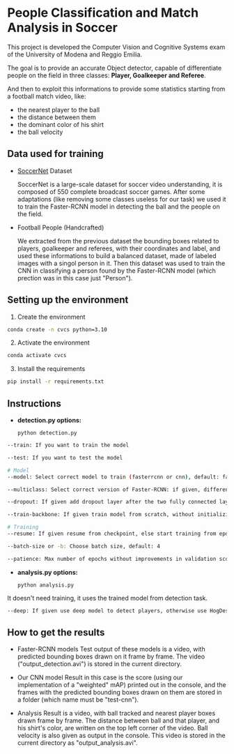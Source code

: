 # People Classification and Match Analysis in Soccer
This project is developed the Computer Vision and Cognitive Systems exam of the University of Modena and Reggio Emilia.

The goal is to provide an accurate Object detector, capable of differentiate people on the field in three classes: **Player, Goalkeeper and Referee**.

And then to exploit this informations to provide some statistics starting from a football match video, like:
* the nearest player to the ball
* the distance between them
* the dominant color of his shirt
* the ball velocity

## Data used for training
* [SoccerNet](https://www.soccer-net.org/) Dataset

  SoccerNet is a large-scale dataset for soccer video understanding, it is composed of 550 complete broadcast soccer games.
After some adaptations (like removing some classes useless for our task) we used it to train the Faster-RCNN model in detecting the ball and the people on the field.
* Football People (Handcrafted)

  We extracted from the previous dataset the bounding boxes related to players, goalkeeper and referees, with their coordinates and label, and used these informations to build a balanced dataset, made of labeled images with a singol person in it.
Then this dataset was used to train the CNN in classifying a person found by the Faster-RCNN model (which prection was in this case just "Person").

## Setting up the environment
1. Create the environment
```bash
conda create -n cvcs python=3.10
```
2. Activate the environment
```bash
conda activate cvcs
```
3. Install the requirements
```bash
pip install -r requirements.txt
```

## Instructions
* **detection.py options:**
  
  `python detection.py`
```bash
--train: If you want to train the model

--test: If you want to test the model

# Model
--model: Select correct model to train (fasterrcnn or cnn), default: fastercnn

--multiclass: Select correct version of Faster-RCNN: if given, differenziate between class people: Player, Goalkeeper, Referee) else predict just Person as class

--dropout: If given add dropout layer after the two fully connected layer at the end of Fater-RCNN

--train-backbone: If given train model from scratch, without initializing backbone with default weights (trained on IMAGENET1K_V1)

# Training
--resume: If given resume from checkpoint, else start training from epoch 1

--batch-size or -b: Choose batch size, default: 4

--patience: Max number of epochs without improvements in validation score before early stopping
```

* **analysis.py options:**

    `python analysis.py`

It doesn't need training, it uses the trained model from detection task.
```bash
--deep: If given use deep model to detect players, otherwise use HogDescriptor
```

## How to get the results
* Faster-RCNN models
Test output of these models is a video, with predicted bounding boxes drawn on it frame by frame. The video ("output_detection.avi") is stored in the current directory.

* Our CNN model
Result in this case is the score (using our implementation of a "weighted" mAP) printed out in the console, and the frames with the predicted bounding boxes drawn on them are stored in a folder (which name must be "test-cnn").

* Analysis
Result is a video, with ball tracked and nearest player boxes drawn frame by frame. The distance between ball and that player, and his shirt's color, are written on the top left corner of the video. Ball velocity is also given as output in the console.
This video is stored in the current directory as "output_analysis.avi".

